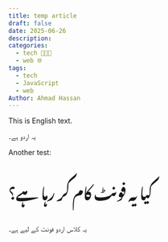 ```yaml
---
title: temp article
draft: false
date: 2025-06-26
description: 
categories:
  - tech 👨🏻‍💻
  - web 🌐
tags:
  - tech
  - JavaScript
  - web
Author: Ahmad Hassan
---
```


This is English text.

<span lang="ur">یہ اردو ہے۔</span>

Another test: <p lang="ur" style="font-family: 'Noto Nastaliq Urdu'; font-size: 30px;">کیا یہ فونٹ کام کر رہا ہے؟</p>

<p class="urdu" lang="ur" >یہ کلاس اردو فونٹ کے لیے ہے۔</p>
